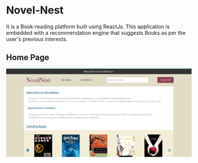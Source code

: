 # Novel-Nest

It is a Book-reading platform built using ReactJs. This application is embedded with a recommendation engine that suggests Books as per the user's previous interests.

## Home Page

<img src="https://github.com/Pragya9ps/Novel-Nest/blob/main/public/images/Screenshot%202023-08-25%20230433.png">


